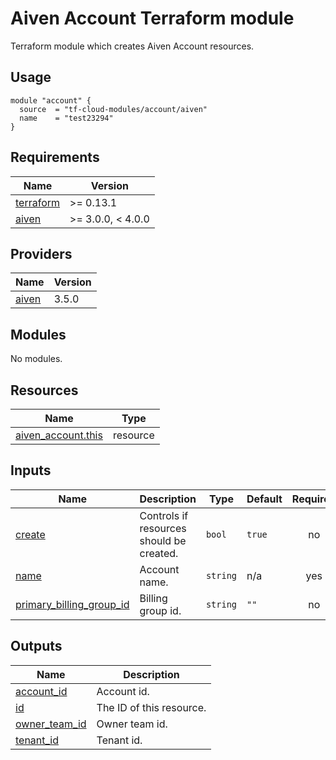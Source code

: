 # Aiven Account Terraform module

Terraform module which creates Aiven Account resources.

## Usage

```hcl
module "account" {
  source  = "tf-cloud-modules/account/aiven"
  name    = "test23294"
}
```

<!-- BEGIN_TF_DOCS -->
## Requirements

| Name | Version |
|------|---------|
| <a name="requirement_terraform"></a> [terraform](#requirement\_terraform) | >= 0.13.1 |
| <a name="requirement_aiven"></a> [aiven](#requirement\_aiven) | >= 3.0.0, < 4.0.0 |

## Providers

| Name | Version |
|------|---------|
| <a name="provider_aiven"></a> [aiven](#provider\_aiven) | 3.5.0 |

## Modules

No modules.

## Resources

| Name | Type |
|------|------|
| [aiven_account.this](https://registry.terraform.io/providers/aiven/aiven/latest/docs/resources/account) | resource |

## Inputs

| Name | Description | Type | Default | Required |
|------|-------------|------|---------|:--------:|
| <a name="input_create"></a> [create](#input\_create) | Controls if resources should be created. | `bool` | `true` | no |
| <a name="input_name"></a> [name](#input\_name) | Account name. | `string` | n/a | yes |
| <a name="input_primary_billing_group_id"></a> [primary\_billing\_group\_id](#input\_primary\_billing\_group\_id) | Billing group id. | `string` | `""` | no |

## Outputs

| Name | Description |
|------|-------------|
| <a name="output_account_id"></a> [account\_id](#output\_account\_id) | Account id. |
| <a name="output_id"></a> [id](#output\_id) | The ID of this resource. |
| <a name="output_owner_team_id"></a> [owner\_team\_id](#output\_owner\_team\_id) | Owner team id. |
| <a name="output_tenant_id"></a> [tenant\_id](#output\_tenant\_id) | Tenant id. |
<!-- END_TF_DOCS -->